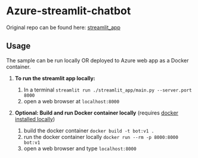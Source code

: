 # Azure-streamlit-chatbot

Original repo can be found here: [streamlit_app](https://github.com/microsoft/azure-streamlit-chatbot)

## Usage

The sample can be run locally OR deployed to Azure web app as a Docker container.

1. **To run the streamlit app locally:**
   1. In a terminal `streamlit run ./streamlit_app/main.py --server.port 8000`
   2. open a web browser at `localhost:8000`

2.  **Optional: Build and run Docker container locally** (requires [docker installed locally](https://docs.docker.com/engine/install/))
    1. build the docker container `docker build -t bot:v1 .`
    2. run the docker container locally `docker run --rm -p 8000:8000 bot:v1`
    3. open a web browser and type `localhost:8000`